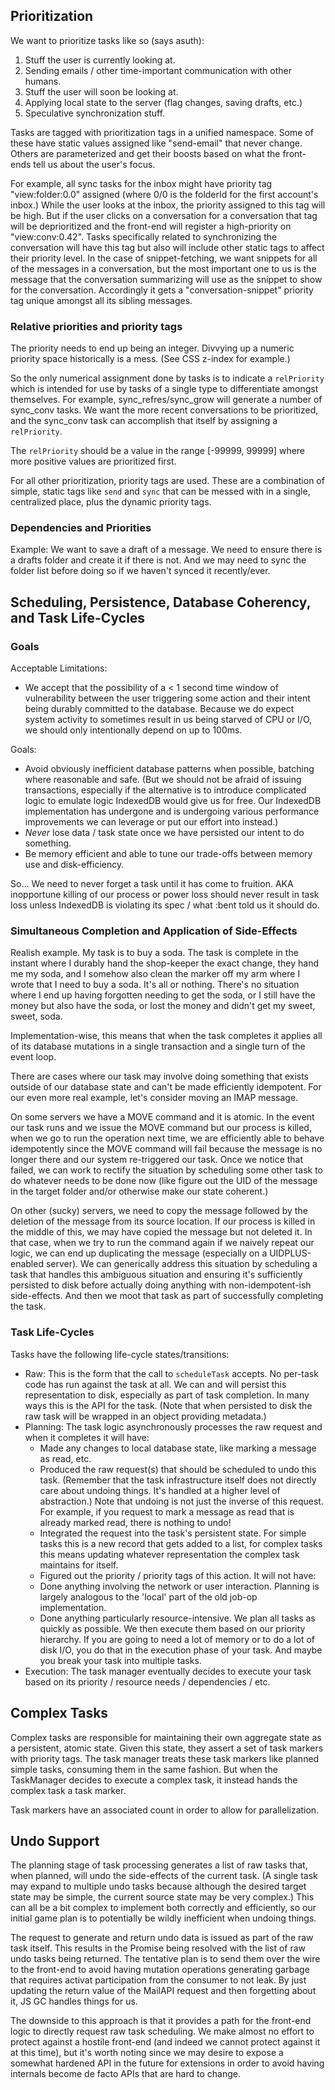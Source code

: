 ## Prioritization ##

We want to prioritize tasks like so (says asuth):
1. Stuff the user is currently looking at.
2. Sending emails / other time-important communication with other humans.
3. Stuff the user will soon be looking at.
4. Applying local state to the server (flag changes, saving drafts, etc.)
5. Speculative synchronization stuff.

Tasks are tagged with prioritization tags in a unified namespace.  Some of these
have static values assigned like "send-email" that never change.  Others are
parameterized and get their boosts based on what the front-ends tell us about
the user's focus.

For example, all sync tasks for the inbox might have priority tag
"view:folder:0.0" assigned (where 0/0 is the folderId for the first account's
inbox.)  While the user looks at the inbox, the priority assigned to this tag
will be high.  But if the user clicks on a conversation for a conversation that
tag will be deprioritized and the front-end will register a high-priority on
"view:conv:0.42".  Tasks specifically related to synchronizing the conversation
will have this tag but also will include other static tags to affect their
priority level.  In the case of snippet-fetching, we want snippets for all of
the messages in a conversation, but the most important one to us is the message
that the conversation summarizing will use as the snippet to show for the
conversation.  Accordingly it gets a "conversation-snippet" priority tag unique
amongst all its sibling messages.

### Relative priorities and priority tags ###

The priority needs to end up being an integer.  Divvying up a numeric priority
space historically is a mess.  (See CSS z-index for example.)

So the only numerical assignment done by tasks is to indicate a `relPriority`
which is intended for use by tasks of a single type to differentiate amongst
themselves.  For example, sync_refres/sync_grow will generate a number of
sync_conv tasks.  We want the more recent conversations to be prioritized, and
the sync_conv task can accomplish that itself by assigning a `relPriority`.

The `relPriority` should be a value in the range [-99999, 99999] where more
positive values are prioritized first.

For all other prioritization, priority tags are used.  These are a combination
of simple, static tags like `send` and `sync` that can be messed with in a
single, centralized place, plus the dynamic priority tags.

### Dependencies and Priorities ###

Example: We want to save a draft of a message.  We need to ensure there is a
drafts folder and create it if there is not.  And we may need to sync the folder
list before doing so if we haven't synced it recently/ever.

## Scheduling, Persistence, Database Coherency, and Task Life-Cycles ##

### Goals ###

Acceptable Limitations:
- We accept that the possibility of a < 1 second time window of vulnerability
  between the user triggering some action and their intent being durably
  committed to the database.  Because we do expect system activity to sometimes
  result in us being starved of CPU or I/O, we should only intentionally depend
  on up to 100ms.

Goals:
- Avoid obviously inefficient database patterns when possible, batching where
  reasonable and safe.  (But we should not be afraid of issuing transactions,
  especially if the alternative is to introduce complicated logic to emulate
  logic IndexedDB would give us for free.  Our IndexedDB implementation has
  undergone and is undergoing various performance improvements we can leverage
  or put our effort into instead.)
- *Never* lose data / task state once we have persisted our intent to do
  something.
- Be memory efficient and able to tune our trade-offs between memory use and
  disk-efficiency.

So... We need to never forget a task until it has come to fruition.  AKA
inopportune killing of our process or power loss should never result in task
loss unless IndexedDB is violating its spec / what :bent told us it should do.

### Simultaneous Completion and Application of Side-Effects ###

Realish example.  My task is to buy a soda.  The task is complete in the instant
where I durably hand the shop-keeper the exact change, they hand me my soda, and
I somehow also clean the marker off my arm where I wrote that I need to buy a
soda.  It's all or nothing.  There's no situation where I end up having
forgotten needing to get the soda, or I still have the money but also have the
soda, or lost the money and didn't get my sweet, sweet, soda.

Implementation-wise, this means that when the task completes it applies all of
its database mutations in a single transaction and a single turn of the event
loop.

There are cases where our task may involve doing something that exists outside
of our database state and can't be made efficiently idempotent.  For our even
more real example, let's consider moving an IMAP message.

On some servers we have a MOVE command and it is atomic.  In the event our task
runs and we issue the MOVE command but our process is killed, when we go to run
the operation next time, we are efficiently able to behave idempotently since
the MOVE command will fail because the message is no longer there and our system
re-triggered our task.  Once we notice that failed, we can work to rectify the
situation by scheduling some other task to do whatever needs to be done now
(like figure out the UID of the message in the target folder and/or otherwise
make our state coherent.)

On other (sucky) servers, we need to copy the message followed by the deletion
of the message from its source location.  If our process is killed in the middle
of this, we may have copied the message but not deleted it.  In that case, when
we try to run the command again if we naively repeat our logic, we can end up
duplicating the message (especially on a UIDPLUS-enabled server).  We can
generically address this situation by scheduling a task that handles this
ambiguous situation and ensuring it's sufficiently persisted to disk before
actually doing anything with non-idempotent-ish side-effects.  And then we moot
that task as part of successfully completing the task.

### Task Life-Cycles ###

Tasks have the following life-cycle states/transitions:
- Raw: This is the form that the call to `scheduleTask` accepts.  No
  per-task code has run against the task at all.  We can and will persist this
  representation to disk, especially as part of task completion.  In many ways
  this is the API for the task.  (Note that when persisted to disk the raw task
  will be wrapped in an object providing metadata.)
- Planning: The task logic asynchronously processes the raw request and when it
  completes it will have:
  - Made any changes to local database state, like marking a message as read,
    etc.
  - Produced the raw request(s) that should be scheduled to undo this task.
    (Remember that the task infrastructure itself does not directly care about
    undoing things.  It's handled at a higher level of abstraction.)  Note that
    undoing is not just the inverse of this request.  For example, if you
    request to mark a message as read that is already marked read, there is
    nothing to undo!
  - Integrated the request into the task's persistent state.  For simple tasks
    this is a new record that gets added to a list, for complex tasks this means
    updating whatever representation the complex task maintains for itself.
  - Figured out the priority / priority tags of this action.
  It will not have:
  - Done anything involving the network or user interaction.  Planning is
    largely analogous to the 'local' part of the old job-op implementation.
  - Done anything particularly resource-intensive.  We plan all tasks as quickly
    as possible.  We then execute them based on our priority hierarchy.  If you
    are going to need a lot of memory or to do a lot of disk I/O, you do that in
    the execution phase of your task.  And maybe you break your task into
    multiple tasks.
- Execution: The task manager eventually decides to execute your task based on
  its priority / resource needs / dependencies / etc.

## Complex Tasks ##

Complex tasks are responsible for maintaining their own aggregate state as a
persistent, atomic state.  Given this state, they assert a set of task markers
with priority tags.  The task manager treats these task markers like planned
simple tasks, consuming them in the same fashion.  But when the TaskManager
decides to execute a complex task, it instead hands the complex task a task
marker.

Task markers have an associated count in order to allow for parallelization.

## Undo Support ##

The planning stage of task processing generates a list of raw tasks that,
when planned, will undo the side-effects of the current task.  (A single task
may expand to multiple undo tasks because although the desired target state may
be simple, the current source state may be very complex.)  This can all be a bit
complex to implement both correctly and efficiently, so our initial game plan is
to potentially be wildly inefficient when undoing things.

The request to generate and return undo data is issued as part of the raw task
itself.  This results in the Promise being resolved with the list of raw undo
tasks being returned.  The tentative plan is to send them over the wire to the
front-end to avoid having mutation operations generating garbage that requires
activat participation from the consumer to not leak.  By just updating the
return value of the MailAPI request and then forgetting about it, JS GC handles
things for us.

The downside to this approach is that it provides a path for the front-end logic
to directly request raw task scheduling.  We make almost no effort to protect
against a hostile front-end (and indeed we cannot protect against it at this
time), but it's worth noting since we may desire to expose a somewhat hardened
API in the future for extensions in order to avoid having internals become de
facto APIs that are hard to change.
